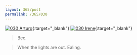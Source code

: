 ```yaml
---
layout: 365/post
permalink: /365/030
---
```


[![030 Arturo](https://c2.staticflickr.com/4/3760/19711096020_b1129498fb_c.jpg)](https://www.flickr.com/photos/131440297@N08/19711096020/){:target="_blank"}
[![030 Irene](https://c1.staticflickr.com/1/539/19897266215_0f293d171d_c.jpg)](https://www.flickr.com/photos/25124902@N04/19897266215/){:target="_blank"}


> Bec.

> When the lights are out. Ealing.
